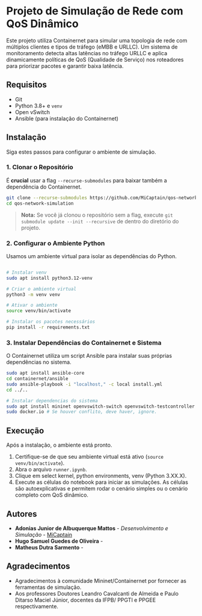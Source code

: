 # Projeto de Simulação de Rede com QoS Dinâmico

Este projeto utiliza Containernet para simular uma topologia de rede com múltiplos clientes e tipos de tráfego (eMBB e URLLC). Um sistema de monitoramento detecta altas latências no tráfego URLLC e aplica dinamicamente políticas de QoS (Qualidade de Serviço) nos roteadores para priorizar pacotes e garantir baixa latência.

## Requisitos

*   Git
*   Python 3.8+ e `venv`
*   Open vSwitch
*   Ansible (para instalação do Containernet)

## Instalação

Siga estes passos para configurar o ambiente de simulação.

### 1. Clonar o Repositório

É **crucial** usar a flag `--recurse-submodules` para baixar também a dependência do Containernet.

```bash
git clone --recurse-submodules https://github.com/MiCaptain/qos-network-simulation.git
cd qos-network-simulation
``` 
> **Nota:** Se você já clonou o repositório sem a flag, execute `git submodule update --init --recursive` de dentro do diretório do projeto.

### 2. Configurar o Ambiente Python

Usamos um ambiente virtual para isolar as dependências do Python.

```bash

# Instalar venv
sudo apt install python3.12-venv

# Criar o ambiente virtual
python3 -m venv venv

# Ativar o ambiente
source venv/bin/activate

# Instalar os pacotes necessários
pip install -r requirements.txt
```

### 3. Instalar Dependências do Containernet e Sistema

O Containernet utiliza um script Ansible para instalar suas próprias dependências no sistema.

```bash
sudo apt install ansible-core
cd containernet/ansible
sudo ansible-playbook -i "localhost," -c local install.yml
cd ../..

# Instalar dependencias do sistema
sudo apt install mininet openvswitch-switch openvswitch-testcontroller python3-tk
sudo docker.io # Se houver conflito, deve haver, ignore.
```
## Execução

Após a instalação, o ambiente está pronto.

1.  Certifique-se de que seu ambiente virtual está ativo (`source venv/bin/activate`).
2.  Abra o arquivo `runner.ipynb`.
3.  Clique em select kernel, python environments, venv (Python 3.XX.X).
4.  Execute as células do notebook para iniciar as simulações. As células são autoexplicativas e permitem rodar o cenário simples ou o cenário completo com QoS dinâmico.

## Autores

*   **Adonias Junior de Albuquerque Mattos** - *Desenvolvimento e Simulação* - [MiCaptain](https://github.com/MiCaptain)
*   **Hugo Samuel Guedes de Oliveira** -
*   **Matheus Dutra Sarmento** -


## Agradecimentos

*   Agradecimentos à comunidade Mininet/Containernet por fornecer as ferramentas de simulação.
*   Aos professores Doutores Leandro Cavalcanti de Almeida e Paulo Ditarso Maciel Júnior, docentes da IFPB/ PPGTI e PPGEE respectivamente.
